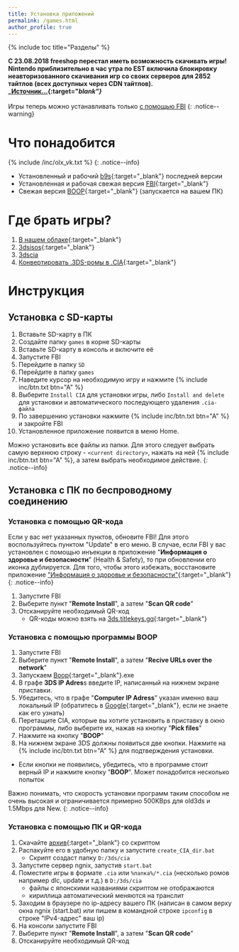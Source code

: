 ```yaml
---
title: Установка приложений
permalink: /games.html
author_profile: true
---
```

{% include toc title="Разделы" %}

**С 23.08.2018 freeshop перестал иметь возможность скачивать игры! Nintendo приблизительно в час утра по EST включила блокировку неавторизованного скачивания игр со своих серверов для 2852 тайтлов (всех доступных через CDN тайтлов). <br>_[Источник...](https://twitter.com/Cheatfreak47/status/1032180782935277570?s=20){:target="_blank"}_**<br><br>Игры теперь можно устанавливать только [с помощью FBI](games)
{: .notice--warning}

# Что понадобится

{% include /inc/olx_vk.txt %}
{: .notice--info}

* Установленный и рабочий [b9s](updating-b9s){:target="_blank"} последней версии 
* Установленная и рабочая свежая версия [FBI](fbi){:target="_blank"}
* Свежая версия [BOOP](https://github.com/miltoncandelero/Boop/releases/latest){:target="_blank"} (запускается на вашем ПК)

# Где брать игры? 

1. [В нашем облаке](https://fex.net/383178975756){:target="_blank"}
1. [3dsisos](http://www.3dsiso.com/forumdisplay.php?261-CIA-Downloads){:target="_blank"}
1. [3dscia](http://www.3dscia.com/)
1. [Конвертировать .3DS-ромы в .CIA](https://3ds.customfw.xyz/godmode9-usage#convert_3ds){:target="_blank"}

# Инструкция

## Установка с SD-карты

1. Вставьте SD-карту в ПК
1. Создайте папку `games` в корне SD-карты
1. Вставьте SD-карту в консоль и включите её
1. Запустите FBI
1. Перейдите в папку `SD`
1. Перейдите в папку `games`
1. Наведите курсор на необходимую игру и нажмите {% include inc/btn.txt btn="A" %}
1. Выберите `Install CIA` для установки игры, либо `Install and delete` для установки и автоматического последующего удаления `.cia-файла`
1. По завершению установки нажмите {% include inc/btn.txt btn="A" %} и закройте FBI 
1. Установленное приложение появится в меню Home. 

Можно установить все файлы из папки. Для этого следует выбрать самую верхнюю строку - `<current directory>`, нажать на ней {% include inc/btn.txt btn="A" %}, а затем выбрать необходимое действие. 
{: .notice--info}

## Установка с ПК по беспроводному соединению 

### Установка с помощью QR-кода 

Если у вас нет указанных пунктов, обновите FBI! Для этого воспользуйтесь пунктом "Update" в его меню. В случае, если FBI у вас установлен с помощью инъекции в приложение "**Информация о здоровье и безопасности**" (Health & Safety), то при обновлении его иконка дублируется. Для того, чтобы этого избежать, восстановите приложение ["Информация о здоровье и безопасности"](https://3ds.customfw.xyz/godmode9-usage#восстановление-приложения-информация-о-здоровье-и-безопасности){:target="_blank"}
{: .notice--info}

1. Запустите FBI
1. Выберите пункт "**Remote Install**", а затем "**Scan QR code**" 
1. Отсканируйте необходимый QR-код 
	+ QR-коды можно взять на [3ds.titlekeys.gq](http://3ds.titlekeys.gq/){:target="_blank"}
	
### Установка с помощью программы BOOP

1. Запустите FBI
1. Выберите пункт "**Remote Install**", а затем "**Recive URLs over the network**" 
1. Запускаем [Boop](https://github.com/miltoncandelero/Boop/releases/latest){:target="_blank"}.exe
1. В графе **3DS IP Adres**s введите IP, написанный на нижнем экране приставки. 
1. Убедитесь, что в графе "**Computer IP Adress**" указан именно ваш локальный IP (обратитесь в [Google](http://bfy.tw/D0PN){:target="_blank"}, если не знаете как его узнать)
1. Перетащите CIA, которые вы хотите установить в приставку в окно программы, либо выберите их, нажав на кнопку "**Pick files**"
1. Нажмите на кнопку "**BOOP**"
1. На нижнем экране 3DS должны появиться две кнопки. Нажмите на {% include inc/btn.txt btn="A" %} для подтверждения установки. 
  + Если кнопки не появились, убедитесь, что в программе стоит верный IP и нажмите кнопку "**BOOP**". Может понадобится несколько попыток

Важно понимать, что скорость установки программ таким способом не очень высокая и ограничивается примерно 500KBps для old3ds и 1.5Mbps для New. 
{: .notice--info}

### Установка с помощью ПК и QR-кода

1. Скачайте [архив](https://fex.net/383178975756?fileId=732062868){:target="_blank"} со скриптом 
1. Распакуйте его в удобную папку и запустите `create_CIA_dir.bat`
	* Cкрипт создаст папку `D:/3ds/cia`
1. Запустите сервер ngnix, запустив `start.bat`
1. Поместите игры в формате `.cia` или `%папка%/*.cia` (несколько ромов например dlc, update и т.д.) в `D:/3ds/cia`
	* файлы с японскими названиями скриптом не отображаются
	* кириллица автоматический меняются на транслит
1. Заходим в браузере по ip-адресу вашего ПК (написан в самом верху окна ngnix (start.bat) или пишем в командной строке `ipconfig` в строке "IPv4-адрес" ваш ip) 
1. На консоли запустите FBI
1. Выберите пункт "**Remote Install**", а затем "**Scan QR code**" 
1. Отсканируйте необходимый QR-код 